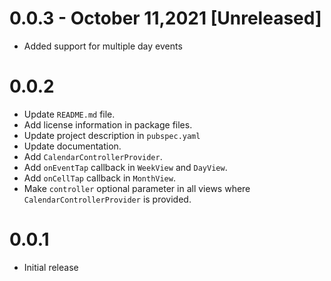 # 0.0.3 - October 11,2021 [Unreleased]

- Added support for multiple day events

# 0.0.2

- Update `README.md` file.
- Add license information in package files.
- Update project description in `pubspec.yaml`
- Update documentation.
- Add `CalendarControllerProvider`.
- Add `onEventTap` callback in `WeekView` and `DayView`.
- Add `onCellTap` callback in `MonthView`.
- Make `controller` optional parameter in all views where `CalendarControllerProvider` is provided.

# 0.0.1

- Initial release